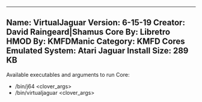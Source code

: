 -----------------------
Name: VirtualJaguar
Version: 6-15-19
Creator: David Raingeard|Shamus
Core By: Libretro
HMOD By: KMFDManic
Category: KMFD Cores
Emulated System: Atari Jaguar
Install Size: 289 KB
-----------------------
Available executables and arguments to run Core:
- /bin/j64 <rom> <clover_args>
- /bin/virtualjaguar <rom> <clover_args>
